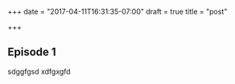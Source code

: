 +++
date = "2017-04-11T16:31:35-07:00"
draft = true
title = "post"

+++

## Episode 1

sdggfgsd xdfgxgfd